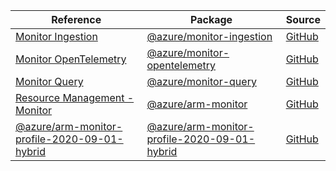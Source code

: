 | Reference | Package | Source |
|---|---|---|
|[Monitor Ingestion](monitor-ingestion-readme.md)|[@azure/monitor-ingestion](https://www.npmjs.com/package/@azure/monitor-ingestion)|[GitHub](https://github.com/Azure/azure-sdk-for-js/blob/main/sdk/monitor/monitor-ingestion)|
|[Monitor OpenTelemetry](monitor-opentelemetry-readme.md)|[@azure/monitor-opentelemetry](https://www.npmjs.com/package/@azure/monitor-opentelemetry)|[GitHub](https://github.com/Azure/azure-sdk-for-js/blob/main/sdk/monitor/monitor-opentelemetry)|
|[Monitor Query](monitor-query-readme.md)|[@azure/monitor-query](https://www.npmjs.com/package/@azure/monitor-query)|[GitHub](https://github.com/Azure/azure-sdk-for-js/blob/main/sdk/monitor/monitor-query)|
|[Resource Management - Monitor](arm-monitor-readme.md)|[@azure/arm-monitor](https://www.npmjs.com/package/@azure/arm-monitor)|[GitHub](https://github.com/Azure/azure-sdk-for-js/blob/main/sdk/monitor/arm-monitor)|
|[@azure/arm-monitor-profile-2020-09-01-hybrid](arm-monitor-profile-2020-09-01-hybrid-readme.md)|[@azure/arm-monitor-profile-2020-09-01-hybrid](https://www.npmjs.com/package/@azure/arm-monitor-profile-2020-09-01-hybrid)|[GitHub](https://github.com/Azure/azure-sdk-for-js/blob/main/sdk/monitor/arm-monitor-profile-2020-09-01-hybrid)|
